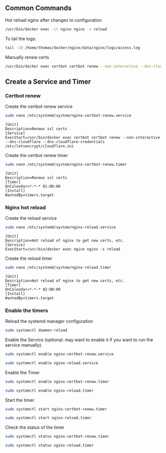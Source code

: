 ## Common Commands

Hot reload nginx after changes to configuration

```bash
/usr/bin/docker exec -it nginx nginx -s reload
```

To tail the logs:

```bash
tail -10 /home/thomas/docker/nginx/data/nginx/logs/access.log
```

Manually renew certs

```bash
/usr/bin/docker exec certbot certbot renew --non-interactive --dns-cloudflare --dns-cloudflare-credentials /etc/letsencrypt/cloudflare.ini;
```


## Create a Service and Timer


### Certbot renew

Create the certbot renew service

```bash
sudo nano /etc/systemd/system/nginx-certbot-renew.service
```

```properties
[Unit]
Description=Renews ssl certs
[Service]
ExecStart=/usr/bin/docker exec certbot certbot renew --non-interactive --dns-cloudflare --dns-cloudflare-credentials /etc/letsencrypt/cloudflare.ini
```


Create the certbot renew timer

```bash
sudo nano /etc/systemd/system/nginx-certbot-renew.timer
```

```properties
[Unit]
Description=Renews ssl certs
[Timer]
OnCalendar=*-*-* 01:00:00
[Install]
WantedBy=timers.target
```

### Nginx hot reload

Create the reload service 

```bash
sudo nano /etc/systemd/system/nginx-reload.service
```

```properties title="nginx-reload.service"
[Unit]
Description=Hot reload of nginx to get new certs, etc.
[Service]
ExecStart=/usr/bin/docker exec nginx nginx -s reload
```

Create the reload timer
```bash
sudo nano /etc/systemd/system/nginx-reload.timer
```

```properties title="nginx-reload.timer"                                                                  
[Unit]
Description=Hot reload of nginx to get new certs, etc.
[Timer]
OnCalendar=*-*-* 02:00:00
[Install]
WantedBy=timers.target
```

### Enable the timers

Reload the systemd manager configuration

```bash
sudo systemctl daemon-reload
```

Enable the Service (optional: may want to enable it if you want to run the service manually)

```bash
sudo systemctl enable nginx-certbot-renew.service
```

```bash
sudo systemctl enable nginx-reload.service
```

Enable the Timer

```bash
sudo systemctl enable nginx-certbot-renew.timer
```

```bash
sudo systemctl enable nginx-reload.timer
```

Start the timer

```bash
sudo systemctl start nginx-certbot-renew.timer
```

```bash
sudo systemctl start nginx-reload.timer
```

Check the status of the timer

```bash
sudo systemctl status nginx-certbot-renew.timer
```

```bash
sudo systemctl status nginx-reload.timer
```